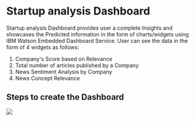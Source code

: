 # Startup analysis Dashboard 

Startup analysis Dashboard provides user a complete Insights and showcases the Predicted information in the form of charts/widgets using IBM Watson Embedded Dashboard Service. User can see the data in the form of 4 widgets as follows:

1. Company's Score based on Relevance
2. Total number of articles published by a Company
3. News Sentiment Analysis by Company
4. News Concept Relevance



## Steps to create the Dashboard



![](https://github.com/IBM/invoke-wml-using-cognos-custom-control/blob/master/images/custom-control-API.[png)
  
